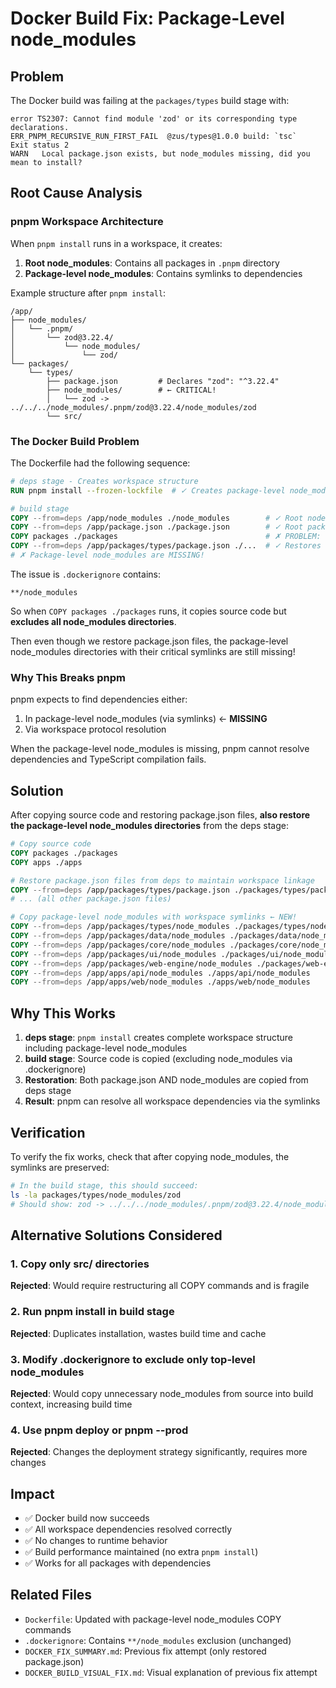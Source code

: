 # Docker Build Fix: Package-Level node_modules

## Problem

The Docker build was failing at the `packages/types` build stage with:

```
error TS2307: Cannot find module 'zod' or its corresponding type declarations.
ERR_PNPM_RECURSIVE_RUN_FIRST_FAIL  @zus/types@1.0.0 build: `tsc`
Exit status 2
WARN   Local package.json exists, but node_modules missing, did you mean to install?
```

## Root Cause Analysis

### pnpm Workspace Architecture

When `pnpm install` runs in a workspace, it creates:

1. **Root node_modules**: Contains all packages in `.pnpm` directory
2. **Package-level node_modules**: Contains symlinks to dependencies

Example structure after `pnpm install`:
```
/app/
├── node_modules/
│   └── .pnpm/
│       └── zod@3.22.4/
│           └── node_modules/
│               └── zod/
└── packages/
    └── types/
        ├── package.json         # Declares "zod": "^3.22.4"
        ├── node_modules/        # ← CRITICAL!
        │   └── zod -> ../../../node_modules/.pnpm/zod@3.22.4/node_modules/zod
        └── src/
```

### The Docker Build Problem

The Dockerfile had the following sequence:

```dockerfile
# deps stage - Creates workspace structure
RUN pnpm install --frozen-lockfile  # ✓ Creates package-level node_modules

# build stage
COPY --from=deps /app/node_modules ./node_modules        # ✓ Root node_modules copied
COPY --from=deps /app/package.json ./package.json        # ✓ Root package.json copied
COPY packages ./packages                                 # ✗ PROBLEM: .dockerignore excludes **/node_modules
COPY --from=deps /app/packages/types/package.json ./...  # ✓ Restores package.json
# ✗ Package-level node_modules are MISSING!
```

The issue is `.dockerignore` contains:
```
**/node_modules
```

So when `COPY packages ./packages` runs, it copies source code but **excludes all node_modules directories**.

Then even though we restore package.json files, the package-level node_modules directories with their critical symlinks are still missing!

### Why This Breaks pnpm

pnpm expects to find dependencies either:
1. In package-level node_modules (via symlinks) ← **MISSING**
2. Via workspace protocol resolution

When the package-level node_modules is missing, pnpm cannot resolve dependencies and TypeScript compilation fails.

## Solution

After copying source code and restoring package.json files, **also restore the package-level node_modules directories** from the deps stage:

```dockerfile
# Copy source code
COPY packages ./packages
COPY apps ./apps

# Restore package.json files from deps to maintain workspace linkage
COPY --from=deps /app/packages/types/package.json ./packages/types/package.json
# ... (all other package.json files)

# Copy package-level node_modules with workspace symlinks ← NEW!
COPY --from=deps /app/packages/types/node_modules ./packages/types/node_modules
COPY --from=deps /app/packages/data/node_modules ./packages/data/node_modules
COPY --from=deps /app/packages/core/node_modules ./packages/core/node_modules
COPY --from=deps /app/packages/ui/node_modules ./packages/ui/node_modules
COPY --from=deps /app/packages/web-engine/node_modules ./packages/web-engine/node_modules
COPY --from=deps /app/apps/api/node_modules ./apps/api/node_modules
COPY --from=deps /app/apps/web/node_modules ./apps/web/node_modules
```

## Why This Works

1. **deps stage**: `pnpm install` creates complete workspace structure including package-level node_modules
2. **build stage**: Source code is copied (excluding node_modules via .dockerignore)
3. **Restoration**: Both package.json AND node_modules are copied from deps stage
4. **Result**: pnpm can resolve all workspace dependencies via the symlinks

## Verification

To verify the fix works, check that after copying node_modules, the symlinks are preserved:

```bash
# In the build stage, this should succeed:
ls -la packages/types/node_modules/zod
# Should show: zod -> ../../../node_modules/.pnpm/zod@3.22.4/node_modules/zod
```

## Alternative Solutions Considered

### 1. Copy only src/ directories
**Rejected**: Would require restructuring all COPY commands and is fragile

### 2. Run pnpm install in build stage
**Rejected**: Duplicates installation, wastes build time and cache

### 3. Modify .dockerignore to exclude only top-level node_modules
**Rejected**: Would copy unnecessary node_modules from source into build context, increasing build time

### 4. Use pnpm deploy or pnpm --prod
**Rejected**: Changes the deployment strategy significantly, requires more changes

## Impact

- ✅ Docker build now succeeds
- ✅ All workspace dependencies resolved correctly  
- ✅ No changes to runtime behavior
- ✅ Build performance maintained (no extra `pnpm install`)
- ✅ Works for all packages with dependencies

## Related Files

- `Dockerfile`: Updated with package-level node_modules COPY commands
- `.dockerignore`: Contains `**/node_modules` exclusion (unchanged)
- `DOCKER_FIX_SUMMARY.md`: Previous fix attempt (only restored package.json)
- `DOCKER_BUILD_VISUAL_FIX.md`: Visual explanation of previous fix attempt
